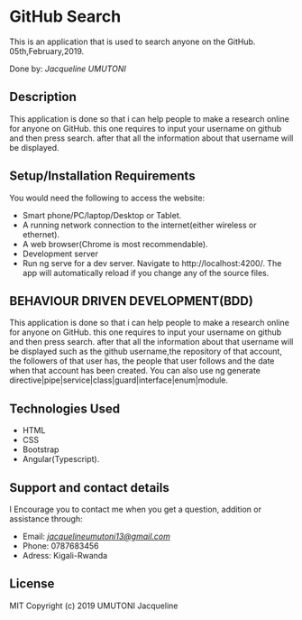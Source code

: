 # GitHub Search
This is an application that is used to search anyone on the GitHub. 05th,February,2019.

Done by: *Jacqueline UMUTONI*

## Description
This application is done so that i can help people to make a research online for anyone on GitHub. this one requires to input your username on github and then press search. after that all the information about that username will be displayed.
## Setup/Installation Requirements

You would need the following to access the website:

* Smart phone/PC/laptop/Desktop or Tablet.
* A running network connection to the internet(either wireless or ethernet).
* A web browser(Chrome is most recommendable).
* Development server
* Run ng serve for a dev server. Navigate to http://localhost:4200/. The app will automatically reload if you change any of the source files.

## BEHAVIOUR DRIVEN DEVELOPMENT(BDD)

This application is done so that i can help people to make a research online for anyone on GitHub. this one requires to input your username on github and then press search. after that all the information about that username will be displayed such as the github username,the repository of that account, the followers of that user has, the people that user follows and the date when that account has been created. You can also use ng generate directive|pipe|service|class|guard|interface|enum|module.

## Technologies Used

* HTML
* CSS
* Bootstrap
* Angular(Typescript).

## Support and contact details

I Encourage you to contact me when you get a question, addition or assistance through:

* Email: *jacquelineumutoni13@gmail.com*
* Phone: 0787683456
* Adress: Kigali-Rwanda

## License

MIT Copyright (c) 2019 UMUTONI Jacqueline